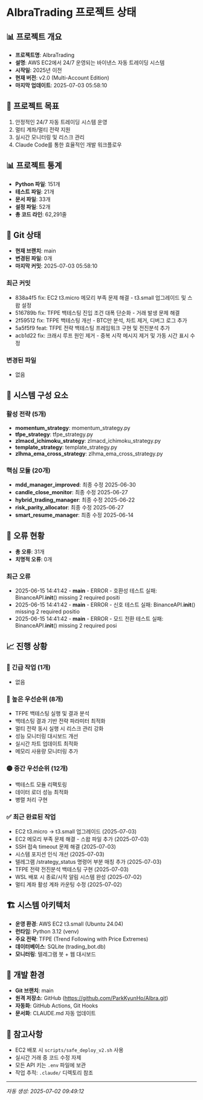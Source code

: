 # AlbraTrading 프로젝트 상태

## 📊 프로젝트 개요
- **프로젝트명**: AlbraTrading
- **설명**: AWS EC2에서 24/7 운영되는 바이낸스 자동 트레이딩 시스템
- **시작일**: 2025년 이전
- **현재 버전**: v2.0 (Multi-Account Edition)
- **마지막 업데이트**: 2025-07-03 05:58:10

## 🎯 프로젝트 목표
1. 안정적인 24/7 자동 트레이딩 시스템 운영
2. 멀티 계좌/멀티 전략 지원
3. 실시간 모니터링 및 리스크 관리
4. Claude Code를 통한 효율적인 개발 워크플로우

## 📊 프로젝트 통계
- **Python 파일**: 151개
- **테스트 파일**: 21개
- **문서 파일**: 33개
- **설정 파일**: 52개
- **총 코드 라인**: 62,291줄

## 🔀 Git 상태
- **현재 브랜치**: main
- **변경된 파일**: 0개
- **마지막 커밋**: 2025-07-03 05:58:10

### 최근 커밋
- 838a4f5 fix: EC2 t3.micro 메모리 부족 문제 해결 - t3.small 업그레이드 및 스왑 설정
- 516789b fix: TFPE 백테스팅 진입 조건 대폭 단순화 - 거래 발생 문제 해결
- 2f59512 fix: TFPE 백테스팅 개선 - BTC만 분석, 차트 제거, 디버그 로그 추가
- 5a5f5f9 feat: TFPE 전략 백테스팅 프레임워크 구현 및 전진분석 추가
- acb1d22 fix: 크래시 루프 원인 제거 - 중복 시작 메시지 제거 및 가동 시간 표시 수정

### 변경된 파일
- 없음

## 🔧 시스템 구성 요소

### 활성 전략 (5개)
- **momentum_strategy**: momentum_strategy.py
- **tfpe_strategy**: tfpe_strategy.py
- **zlmacd_ichimoku_strategy**: zlmacd_ichimoku_strategy.py
- **template_strategy**: template_strategy.py
- **zlhma_ema_cross_strategy**: zlhma_ema_cross_strategy.py

### 핵심 모듈 (20개)
- **mdd_manager_improved**: 최종 수정 2025-06-30
- **candle_close_monitor**: 최종 수정 2025-06-27
- **hybrid_trading_manager**: 최종 수정 2025-06-22
- **risk_parity_allocator**: 최종 수정 2025-06-27
- **smart_resume_manager**: 최종 수정 2025-06-14

## 🚨 오류 현황
- **총 오류**: 31개
- **치명적 오류**: 0개
### 최근 오류
- 2025-06-15 14:41:42 - __main__ - ERROR - 호환성 테스트 실패: BinanceAPI.__init__() missing 2 required positi
- 2025-06-15 14:41:42 - __main__ - ERROR - 신호 테스트 실패: BinanceAPI.__init__() missing 2 required positio
- 2025-06-15 14:41:42 - __main__ - ERROR - 모드 전환 테스트 실패: BinanceAPI.__init__() missing 2 required posi

## 📈 진행 상황

### 🚨 긴급 작업 (1개)
- 없음

### 🔴 높은 우선순위 (8개)
- TFPE 백테스팅 실행 및 결과 분석
- 백테스팅 결과 기반 전략 파라미터 최적화
- 멀티 전략 동시 실행 시 리스크 관리 강화
- 성능 모니터링 대시보드 개선
- 실시간 차트 업데이트 최적화
- 메모리 사용량 모니터링 추가

### 🟡 중간 우선순위 (12개)
- 백테스트 모듈 리팩토링
- 데이터 로더 성능 최적화
- 병렬 처리 구현

### ✅ 최근 완료된 작업
- EC2 t3.micro → t3.small 업그레이드 (2025-07-03)
- EC2 메모리 부족 문제 해결 - 스왑 파일 추가 (2025-07-03)
- SSH 접속 timeout 문제 해결 (2025-07-03)
- 시스템 포지션 인식 개선 (2025-07-03)
- 텔레그램 /strategy_status 명령어 부분 매칭 추가 (2025-07-03)
- TFPE 전략 전진분석 백테스팅 구현 (2025-07-03)
- WSL 배포 시 종료/시작 알림 시스템 완성 (2025-07-02)
- 멀티 계좌 활성 계좌 카운팅 수정 (2025-07-02)

## 🏗️ 시스템 아키텍처
- **운영 환경**: AWS EC2 t3.small (Ubuntu 24.04)
- **런타임**: Python 3.12 (venv)
- **주요 전략**: TFPE (Trend Following with Price Extremes)
- **데이터베이스**: SQLite (trading_bot.db)
- **모니터링**: 텔레그램 봇 + 웹 대시보드

## 🔧 개발 환경
- **Git 브랜치**: main
- **원격 저장소**: GitHub (https://github.com/ParkKyunHo/Albra.git)
- **자동화**: GitHub Actions, Git Hooks
- **문서화**: CLAUDE.md 자동 업데이트

## 📝 참고사항
- EC2 배포 시 `scripts/safe_deploy_v2.sh` 사용
- 실시간 거래 중 코드 수정 자제
- 모든 API 키는 `.env` 파일에 보관
- 작업 추적: `.claude/` 디렉토리 참조

---
*자동 생성: 2025-07-02 09:49:12*
